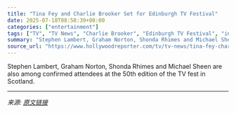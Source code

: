 ```yaml
---
title: "Tina Fey and Charlie Brooker Set for Edinburgh TV Festival"
date: 2025-07-18T08:58:39+08:00
categories: ["entertainment"]
tags: ["TV", "TV News", "Charlie Brooker", "Edinburgh TV Festival", "international", "Tina Fey", "united kingdom"]
summary: "Stephen Lambert, Graham Norton, Shonda Rhimes and Michael Sheen are also among confirmed attendees at the 50th edition of the TV fest in Scotland."
source_url: "https://www.hollywoodreporter.com/tv/tv-news/tina-fey-charlie-brooker-edinburgh-tv-festival-speakers-1236319399/"
---
```


Stephen Lambert, Graham Norton, Shonda Rhimes and Michael Sheen are also among confirmed attendees at the 50th edition of the TV fest in Scotland.

---

*来源: [原文链接](https://www.hollywoodreporter.com/tv/tv-news/tina-fey-charlie-brooker-edinburgh-tv-festival-speakers-1236319399/)*
